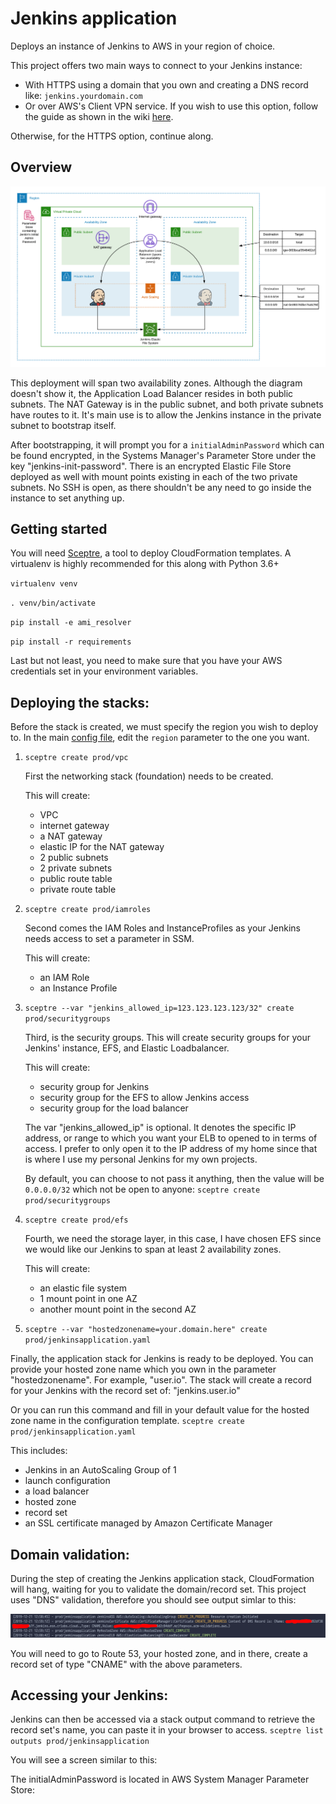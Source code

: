 # Jenkins application

Deploys an instance of Jenkins to AWS in your region of choice.

This project offers two main ways to connect to your Jenkins instance:

- With HTTPS using a domain that you own and creating a DNS record like:    ```jenkins.yourdomain.com```
- Or over AWS's Client VPN service.  If you wish to use this option, follow the guide as shown in the wiki [here](https://github.com/esn89/jenkins-ha-https/wiki/Client-VPN-setup).

Otherwise, for the HTTPS option, continue along.

## Overview

![Overview](https://github.com/esn89/cfn-jenkins/blob/master/images/highleveldesign.png "Overview")

This deployment will span two availability zones.  Although the diagram doesn't show it, the Application Load Balancer resides in both public subnets.
The NAT Gateway is in the public subnet, and both private subnets have routes to it.  It's main use is to allow the Jenkins instance in the private subnet
to bootstrap itself.

After bootstrapping, it will prompt you for a `initialAdminPassword` which can be found encrypted, in the Systems Manager's Parameter Store under the key "jenkins-init-password".
There is an encrypted Elastic File Store deployed as well with mount points existing in each of the two private subnets.
No SSH is open, as there shouldn't be any need to go inside the instance to set anything up.

## Getting started

You will need [Sceptre](https://github.com/Sceptre/sceptre), a tool to deploy CloudFormation templates.  A virtualenv is highly recommended for this along with Python 3.6+

`virtualenv venv`

`. venv/bin/activate`

`pip install -e ami_resolver`

`pip install -r requirements`

Last but not least, you need to make sure that you have your AWS credentials set in your environment variables.

## Deploying the stacks:

Before the stack is created, we must specify the region you wish to deploy to.
In the main [config file](config/config.yaml), edit the `region` parameter to the one you want.

1. `sceptre create prod/vpc`

   First the networking stack (foundation) needs to be created.

   This will create:
   - VPC
   - internet gateway
   - a NAT gateway
   - elastic IP for the NAT gateway
   - 2 public subnets
   - 2 private subnets
   - public route table
   - private route table


2. `sceptre create prod/iamroles`

   Second comes the IAM Roles and InstanceProfiles as your Jenkins needs access to
   set a parameter in SSM.

   This will create:
   - an IAM Role
   - an Instance Profile


3. `sceptre --var "jenkins_allowed_ip=123.123.123.123/32" create prod/securitygroups`

   Third, is the security groups.  This will create security groups for your Jenkins' instance, EFS, and Elastic Loadbalancer.

   This will create:
   - security group for Jenkins
   - security group for the EFS to allow Jenkins access
   - security group for the load balancer


   The var "jenkins_allowed_ip" is optional.  It denotes the specific IP address, or range to which you want
   your ELB to opened to in terms of access.  I prefer to only open it to the IP address of my home since that
   is where I use my personal Jenkins for my own projects.

   By default, you can choose to not pass it anything, then the value will be `0.0.0.0/32` which not be open to anyone:
   `sceptre create prod/securitygroups`


4. `sceptre create prod/efs`

   Fourth, we need the storage layer, in this case, I have chosen EFS since we would like our Jenkins to span at least 2 availability zones.

   This will create:
   - an elastic file system
   - 1 mount point in one AZ
   - another mount point in the second AZ


5.  `sceptre --var "hostedzonename=your.domain.here" create prod/jenkinsapplication.yaml`

   Finally, the application stack for Jenkins is ready to be deployed.
   You can provide your hosted zone name which you own in the parameter "hostedzonename".
   For example, "user.io".  The stack will create a record for your Jenkins with the record set of: "jenkins.user.io"

   Or you can run this command and fill in your default value for the hosted zone name in the configuration template.
   `sceptre create prod/jenkinsapplication.yaml`

   This includes:

   - Jenkins in an AutoScaling Group of 1
   - launch configuration
   - a load balancer
   - hosted zone
   - record set
   - an SSL certificate managed by Amazon Certificate Manager


## Domain validation:

During the step of creating the Jenkins application stack, CloudFormation will hang, waiting for you to validate the domain/record set.
This project uses "DNS" validation, therefore you should see output simlar to this:

![DNS Validation](https://github.com/esn89/cfn-jenkins/blob/master/images/dnsvalidation.png "DNS Validation")

You will need to go to Route 53, your hosted zone, and in there, create a record set of type "CNAME" with the above parameters.


## Accessing your Jenkins:

Jenkins can then be accessed via a stack output command to retrieve the record set's name, you can paste it in your browser to access.
```sceptre list outputs prod/jenkinsapplication```

You will see a screen similar to this:


The initialAdminPassword is located in AWS System Manager Parameter Store:

